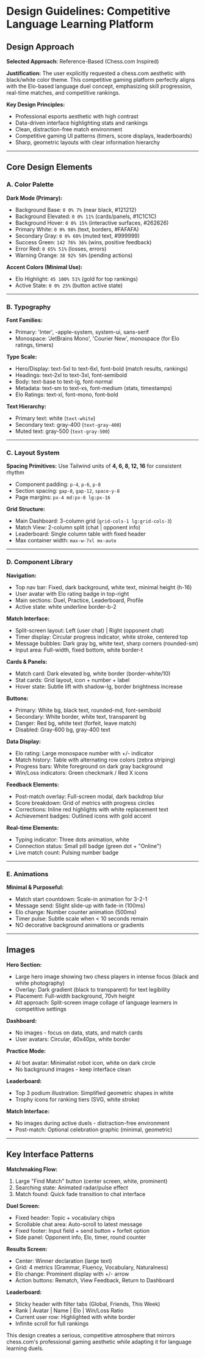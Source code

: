 # Design Guidelines: Competitive Language Learning Platform

## Design Approach

**Selected Approach:** Reference-Based (Chess.com Inspired)

**Justification:** The user explicitly requested a chess.com aesthetic with black/white color theme. This competitive gaming platform perfectly aligns with the Elo-based language duel concept, emphasizing skill progression, real-time matches, and competitive rankings.

**Key Design Principles:**
- Professional esports aesthetic with high contrast
- Data-driven interface highlighting stats and rankings
- Clean, distraction-free match environment
- Competitive gaming UI patterns (timers, score displays, leaderboards)
- Sharp, geometric layouts with clear information hierarchy

---

## Core Design Elements

### A. Color Palette

**Dark Mode (Primary):**
- Background Base: `0 0% 7%` (near black, #121212)
- Background Elevated: `0 0% 11%` (cards/panels, #1C1C1C)
- Background Hover: `0 0% 15%` (interactive surfaces, #262626)
- Primary White: `0 0% 98%` (text, borders, #FAFAFA)
- Secondary Gray: `0 0% 60%` (muted text, #999999)
- Success Green: `142 76% 36%` (wins, positive feedback)
- Error Red: `0 65% 51%` (losses, errors)
- Warning Orange: `38 92% 50%` (pending actions)

**Accent Colors (Minimal Use):**
- Elo Highlight: `45 100% 51%` (gold for top rankings)
- Active State: `0 0% 25%` (button active state)

---

### B. Typography

**Font Families:**
- Primary: 'Inter', -apple-system, system-ui, sans-serif
- Monospace: 'JetBrains Mono', 'Courier New', monospace (for Elo ratings, timers)

**Type Scale:**
- Hero/Display: text-5xl to text-6xl, font-bold (match results, rankings)
- Headings: text-2xl to text-3xl, font-semibold
- Body: text-base to text-lg, font-normal
- Metadata: text-sm to text-xs, font-medium (stats, timestamps)
- Elo Ratings: text-xl, font-mono, font-bold

**Text Hierarchy:**
- Primary text: white (`text-white`)
- Secondary text: gray-400 (`text-gray-400`)
- Muted text: gray-500 (`text-gray-500`)

---

### C. Layout System

**Spacing Primitives:** Use Tailwind units of **4, 6, 8, 12, 16** for consistent rhythm
- Component padding: `p-4`, `p-6`, `p-8`
- Section spacing: `gap-8`, `gap-12`, `space-y-8`
- Page margins: `px-4 md:px-8 lg:px-16`

**Grid Structure:**
- Main Dashboard: 3-column grid (`grid-cols-1 lg:grid-cols-3`)
- Match View: 2-column split (chat | opponent info)
- Leaderboard: Single column table with fixed header
- Max container width: `max-w-7xl mx-auto`

---

### D. Component Library

**Navigation:**
- Top nav bar: Fixed, dark background, white text, minimal height (h-16)
- User avatar with Elo rating badge in top-right
- Main sections: Duel, Practice, Leaderboard, Profile
- Active state: white underline border-b-2

**Match Interface:**
- Split-screen layout: Left (user chat) | Right (opponent chat)
- Timer display: Circular progress indicator, white stroke, centered top
- Message bubbles: Dark gray bg, white text, sharp corners (rounded-sm)
- Input area: Full-width, fixed bottom, white border-t

**Cards & Panels:**
- Match card: Dark elevated bg, white border (border-white/10)
- Stat cards: Grid layout, icon + number + label
- Hover state: Subtle lift with shadow-lg, border brightness increase

**Buttons:**
- Primary: White bg, black text, rounded-md, font-semibold
- Secondary: White border, white text, transparent bg
- Danger: Red bg, white text (forfeit, leave match)
- Disabled: Gray-600 bg, gray-400 text

**Data Display:**
- Elo rating: Large monospace number with +/- indicator
- Match history: Table with alternating row colors (zebra striping)
- Progress bars: White foreground on dark gray background
- Win/Loss indicators: Green checkmark / Red X icons

**Feedback Elements:**
- Post-match overlay: Full-screen modal, dark backdrop blur
- Score breakdown: Grid of metrics with progress circles
- Corrections: Inline red highlights with white replacement text
- Achievement badges: Outlined icons with gold accent

**Real-time Elements:**
- Typing indicator: Three dots animation, white
- Connection status: Small pill badge (green dot + "Online")
- Live match count: Pulsing number badge

---

### E. Animations

**Minimal & Purposeful:**
- Match start countdown: Scale-in animation for 3-2-1
- Message send: Slight slide-up with fade-in (100ms)
- Elo change: Number counter animation (500ms)
- Timer pulse: Subtle scale when < 10 seconds remain
- NO decorative background animations or gradients

---

## Images

**Hero Section:**
- Large hero image showing two chess players in intense focus (black and white photography)
- Overlay: Dark gradient (black to transparent) for text legibility
- Placement: Full-width background, 70vh height
- Alt approach: Split-screen image collage of language learners in competitive settings

**Dashboard:**
- No images - focus on data, stats, and match cards
- User avatars: Circular, 40x40px, white border

**Practice Mode:**
- AI bot avatar: Minimalist robot icon, white on dark circle
- No background images - keep interface clean

**Leaderboard:**
- Top 3 podium illustration: Simplified geometric shapes in white
- Trophy icons for ranking tiers (SVG, white stroke)

**Match Interface:**
- No images during active duels - distraction-free environment
- Post-match: Optional celebration graphic (minimal, geometric)

---

## Key Interface Patterns

**Matchmaking Flow:**
1. Large "Find Match" button (center screen, white, prominent)
2. Searching state: Animated radar/pulse effect
3. Match found: Quick fade transition to chat interface

**Duel Screen:**
- Fixed header: Topic + vocabulary chips
- Scrollable chat area: Auto-scroll to latest message
- Fixed footer: Input field + send button + forfeit option
- Side panel: Opponent info, Elo, timer, round counter

**Results Screen:**
- Center: Winner declaration (large text)
- Grid: 4 metrics (Grammar, Fluency, Vocabulary, Naturalness)
- Elo change: Prominent display with +/- arrow
- Action buttons: Rematch, View Feedback, Return to Dashboard

**Leaderboard:**
- Sticky header with filter tabs (Global, Friends, This Week)
- Rank | Avatar | Name | Elo | Win/Loss Ratio
- Current user row: Highlighted with white border
- Infinite scroll for full rankings

This design creates a serious, competitive atmosphere that mirrors chess.com's professional gaming aesthetic while adapting it for language learning duels.